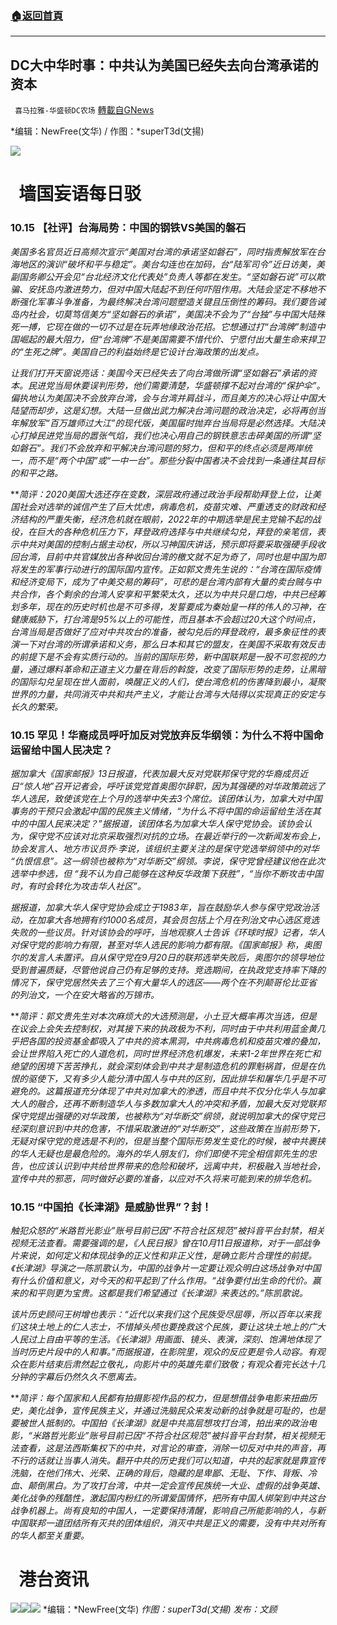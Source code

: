 ###  [:house:返回首頁](https://github.com/ourhimalayas/txt)
---


## DC大中华时事：中共认为美国已经失去向台湾承诺的资本
` 喜马拉雅-华盛顿DC农场` [轉載自GNews](https://gnews.org/zh-hans/1595781/)

*编辑：NewFree(文华) / 作图：*superT3d(文揚)

![](http://himalayawashingtondc.org/wp-content/uploads/2021/08/ScreenShot-2021-08-01-at-17.25.09@2x.png)

#   墙国妄语每日驳

### 10.15 【社评】台海局势：中国的钢铁VS美国的磐石

*美国多名官员近日高频次宣示“美国对台湾的承诺坚如磐石”，同时指责解放军在台海地区的演训“破坏和平与稳定”。美台勾连也在加码，台“陆军司令”近日访美，美副国务卿公开会见“台北经济文化代表处”负责人等都在发生。“坚如磐石说”可以欺骗、安抚岛内激进势力，但对中国大陆起不到任何吓阻作用。大陆会坚定不移地不断强化军事斗争准备，为最终解决台湾问题塑造关键且压倒性的筹码。我们要告诫岛内社会，切莫笃信美方“坚如磐石的承诺”，美国决不会为了“台独”与中国大陆殊死一搏，它现在做的一切不过是在玩弄地缘政治花招。它想通过打“台湾牌”制造中国崛起的最大阻力，但“台湾牌”不是美国需要不惜代价、宁愿付出大量生命来捍卫的“生死之牌”。美国自己的利益始终是它设计台海政策的出发点。*

*让我们打开天窗说亮话：美国今天已经失去了向台湾做所谓“坚如磐石”承诺的资本。民进党当局休要误判形势，他们需要清楚，华盛顿撑不起对台湾的“保护伞”。偏执地认为美国决不会放弃台湾，会与台湾并肩战斗，而且美方的决心将让中国大陆望而却步，这是幻想。大陆一旦做出武力解决台湾问题的政治决定，必将再创当年解放军“百万雄师过大江”的现代版，美国届时抛弃台当局将是必然选择。大陆决心打掉民进党当局的嚣张气焰，我们也决心用自己的钢铁意志击碎美国的所谓“坚如磐石”。我们不会放弃和平解决台湾问题的努力，但和平的终点必须是两岸统一，而不是“两个中国”或“一中一台”。那些分裂中国者决不会找到一条通往其目标的和平之路。*

***简评：*2020美国大选还存在变数，深层政府通过政治手段帮助拜登上位，让美国社会对选举的诚信产生了巨大忧虑，病毒危机，疫苗灾难、严重透支的财政和经济结构的严重失衡，经济危机就在眼前，2022年的中期选举是民主党输不起的战役，在巨大的各种危机压力下，拜登政府选择与中共继续勾兑，拜登的亲笔信，表示中共对美国的控制占据主动权，所以习神国庆讲话，预示即将要采取强硬手段收回台湾，目前中共官媒放出各种收回台湾的檄文就不足为奇了，同时也是中国为即将发生的军事行动进行的国际国内宣传。正如郭文贵先生说的：“台湾在国际疫情和经济变局下，成为了中美交易的筹码”，可悲的是台湾内部有大量的卖台贼与中共合作，各个剩余的台湾人安享和平繁荣太久，还以为中共只是口炮，中共已经筹划多年，现在的历史时机也是不可多得，发誓要成为秦始皇一样的伟人的习神，在健康威胁下，打台湾是95%以上的可能性，而且基本不会超过20大这个时间点，台湾当局是否做好了应对中共攻台的准备，被勾兑后的拜登政府，最多象征性的表演一下对台湾的所谓承诺和义务，那么日本和其它的盟友，在美国不采取有效反击的前提下是不会有实质行动的。当前的国际形势，新中国联邦是一股不可忽视的力量，通过爆料革命和正道主义力量在背后的斡旋，改变了国际形势的走势，让黑暗的国际勾兑呈现在世人面前，唤醒正义的人们，使台湾危机的伤害降到最小，凝聚世界的力量，共同消灭中共和共产主义，才能让台湾与大陆得以实现真正的安定与长久的繁荣。**

### 10.15 罕见！华裔成员呼吁加反对党放弃反华纲领：为什么不将中国命运留给中国人民决定？

*据加拿大《国家邮报》13日报道，代表加最大反对党联邦保守党的华裔成员近日“惊人地”召开记者会，呼吁该党党首奥图尔辞职，因为其强硬的对华政策疏远了华人选民，致使该党在上个月的选举中失去3个席位。该团体认为，加拿大对中国事务的干预只会激起中国的民族主义情绪，“为什么不将中国的命运留给生活在其中的中国人民来决定？”据报道，该团体名为加拿大华人保守党协会。该协会认为，保守党不应该对北京采取强烈对抗的立场。在最近举行的一次新闻发布会上，协会发言人、地方市议员乔·李说，该组织主要关注的是保守党选举纲领中的对华 “仇恨信息”。这一纲领也被称为“对华断交”纲领。李说，保守党曾经建议他在此次选举中参选，但 “我不认为自己能够在这种反华政策下获胜”，“当你不断攻击中国时，有时会转化为攻击华人社区”。*

*据报道，加拿大华人保守党协会成立于1983年，旨在鼓励华人参与保守党政治活动，在加拿大各地拥有约1000名成员，其会员包括上个月在列治文中心选区竞选失败的一些议员。针对该协会的呼吁，当地观察人士告诉《环球时报》记者，华人对保守党的影响力有限，甚至对华人选民的影响力都有限。《国家邮报》称，奥图尔的发言人未置评。自从保守党在9月20日的联邦选举失败后，奥图尔的领导地位受到普遍质疑，尽管他说自己仍有足够的支持。竞选期间，在执政党支持率下降的情况下，保守党居然失去了三个有大量华人的选区——两个在不列颠哥伦比亚省的列治文，一个在安大略省的万锦市。*

***简评：*郭文贵先生对本次麻烦大的大选预测是，小土豆大概率再次当选，但是在议会上会失去控制权，对其接下来的执政极为不利，同时由于中共利用蓝金黄几乎把各国的投资基金都吸入了中共的资本黑洞，中共病毒危机和疫苗灾难的叠加，会让世界陷入死亡的人道危机，同时世界经济危机爆发，未来1-2年世界在死亡和绝望的困境下苦苦挣扎，就会深刻体会到中共才是制造危机的罪魁祸首，但是在仇恨的驱使下，又有多少人能分清中国人与中共的区别，因此排华和屠华几乎是不可避免的。这篇报道充分体现了中共对加拿大的渗透，而且中共不仅分化华人与加拿大人的融合，还再不断制造华人与多数加拿大人的冲突和矛盾，加最大反对党联邦保守党提出强硬的对华政策，也被称为“对华断交”纲领，就说明加拿大的保守党已经深刻意识到中共的危害，不惜采取激进的“对华断交”，这些政策在当前形势下，无疑对保守党的竞选是不利的，但是当整个国际形势发生变化的时候，被中共裹挟的华人无疑也是最危险的。海外的华人朋友们，你们即使不完全相信郭先生的忠告，也应该认识到中共给世界带来的危险和破坏，远离中共，积极融入当地社会，宣传中共的邪恶，同时做好必要的准备，以应对不久将来可能到来的排华危机。**

### 10.15 “中国拍《长津湖》是威胁世界”？封！

*触犯众怒的“米路哲光影业”账号目前已因“不符合社区规范”被抖音平台封禁，相关视频无法查看。需要强调的是，《人民日报》曾在10月11日报道称，对于一部战争片来说，如何定义和体现战争的正义性和非正义性，是确立影片合理性的前提。《长津湖》导演之一陈凯歌认为，中国的战争片一定要让观众明白这场战争对中国有什么价值和意义，对今天的和平起到了什么作用。“战争要付出生命的代价。赢来的和平则更为宝贵。这都是我们希望通过《长津湖》来表达的。”陈凯歌说。*

*该片历史顾问王树增也表示：“近代以来我们这个民族受尽屈辱，所以百年以来我们这块土地上的仁人志士，不惜掉头颅也要挽救这个民族，要让这块土地上的广大人民过上自由平等的生活。《长津湖》用画面、镜头、表演，深刻、饱满地体现了当时历史片段中的人和事。”而据报道，在影院里，观众的反应更是令人动容。有观众在影片结束后肃然起立敬礼，向影片中的英雄先辈们致敬；有观众看完长达十几分钟的字幕后仍然久久不愿离去。*

***简评：*每个国家和人民都有拍摄影视作品的权力，但是想借战争电影来扭曲历史，美化战争，宣传民族主义，并通过洗脑民众来发动新的战争就是可耻的，也是要被世人抵制的。中国拍《长津湖》就是中共高层想攻打台湾，拍出来的政治电影，“米路哲光影业”账号目前已因“不符合社区规范”被抖音平台封禁，相关视频无法查看，这是法西斯集权下的中共，对言论的审查，消除一切反对中共的声音，再不行的话就让当事人消失。翻开中共的历史我们可以知道，中共的起家就是靠宣传洗脑，在他们伟大、光荣、正确的背后，隐藏的是卑鄙、无耻、下作、背叛、冷血、颠倒黑白。为了攻打台湾，中共一定会宣传民族统一大业、虚假的战争英雄、美化战争的残酷性，激起国内粉红的所谓爱国情怀，把所有中国人绑架到中共这台战争机器上。尚有良知的中国人，一定要保持清醒，影响自己所能影响的人，与新中国联邦一道团结所有灭共的团体组织，消灭中共是正义的需要，没有中共对所有的华人都至关重要。**

#   港台资讯
![](https://media.discordapp.net/attachments/858887785507323904/898468071646314526/2_cn.png?width=1043&amp;height=586)![](https://media.discordapp.net/attachments/858887785507323904/898468071809904680/1_cn.png?width=1043&amp;height=586)![](https://media.discordapp.net/attachments/858887785507323904/898468082928992256/3_cn.png?width=1043&amp;height=586)
*编辑：*NewFree(文华)
*作图：superT3d(文揚)
发布：文顾*
